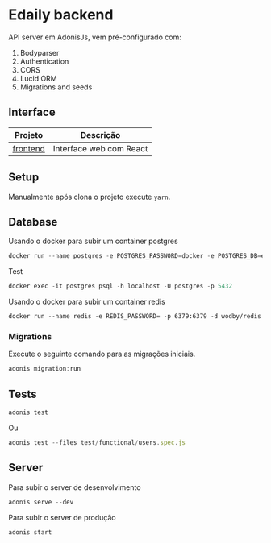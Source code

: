 

# Edaily backend

API server em AdonisJs, vem pré-configurado com:

1. Bodyparser
2. Authentication
3. CORS
4. Lucid ORM
5. Migrations and seeds

## Interface

| Projeto | Descrição |
|---------|--------------|
| [frontend] | Interface web com React |

[frontend]: https://github.com/carvalhoviniciusluiz/edaily-frontend

## Setup

Manualmente após clona o projeto execute `yarn`.

## Database

Usando o docker para subir um container postgres

```js
docker run --name postgres -e POSTGRES_PASSWORD=docker -e POSTGRES_DB=edaily-develop -p 5432:5432 -d postgres
```

Test

```js
docker exec -it postgres psql -h localhost -U postgres -p 5432
```

Usando o docker para subir um container redis

```
docker run --name redis -e REDIS_PASSWORD= -p 6379:6379 -d wodby/redis
```

### Migrations

Execute o seguinte comando para as migrações iniciais.

```js
adonis migration:run
```

## Tests

```js
adonis test
```

Ou

```js
adonis test --files test/functional/users.spec.js
```

## Server

Para subir o server de desenvolvimento

```js
adonis serve --dev
```

Para subir o server de produção

```js
adonis start
```
